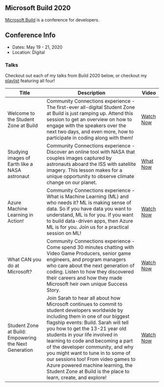 ## Microsoft Build 2020

[Microsoft Build](https://mybuild.microsoft.com/) is a conference for developers.

## Conference Info
- Dates: May 19 - 21, 2020
- Location: Digital

### Talks

Checkout out each of my talks from Build 2020 below, or checkout my [playlist](https://youtube.com/playlist?list=PLjoGSbuzyErisWQ2zjFmyE-T1V3T5bYUB) featuring all four!

| Title | Description | Video |
|-------|-------------|-------|
| Welcome to the Student Zone at Build | Community Connections experience - The first-ever all-digital Student Zone at Build is just ramping up. Attend this session to get an overview on how to engage with the speakers over the next two days, and even more, how to participate in coding along with them! | [Watch Now](https://youtu.be/gYsC9arAWTM) |
| Studying images of Earth like a NASA astronaut | Community Connections experience - Discover an online tool with NASA that couples images captured by astronauts aboard the ISS with satellite imagery. This lesson makes for a unique opportunity to observe climate change on our planet. | [What Now](https://youtu.be/tb-UnHJ4nGU) |
| Azure Machine Learning in Action! | Community Connections experience - What is Machine Learning (ML) and who needs it? ML is making sense of data. So if you have data you want to understand, ML is for you. If you want to build data-driven apps, then Azure ML is for you. Join us for a practical session on ML! | [Watch Now](https://youtu.be/-HDESJBanZg) |
| What CAN you do at Microsoft? | Community Connections experience - Come spend 30 minutes chatting with Video Game Producers, senior game engineers, and program managers who care about the next generation of coding. Listen to how they discovered their careers and how they made Microsoft heir own unique Success Story. | [Watch Now](https://youtu.be/L6F0pXhc1pE) |
| Student Zone at Build: Empowering the Next Generation | Join Sarah to hear all about how Microsoft continues to commit to student developers worldwide by including them in one of our biggest flagship events: Build. Sarah will tell you how to get the 13-21 year old students in your life involved in learning to code and becoming a part of the developer community, and why you might want to tune in to some of our sessions too! From video games to Azure powered machine learning, the Student Zone at Build is the place to learn, create, and explore! | [Watch Now](https://youtu.be/o2HE6Qwv07Y) |
